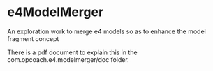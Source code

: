 e4ModelMerger
=============

An exploration work to merge e4 models so as to enhance the model fragment concept

There is a pdf document to explain this in the com.opcoach.e4.modelmerger/doc folder.
